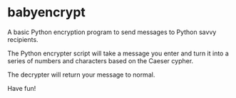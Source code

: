 # babyencrypt
A basic Python encryption program to send messages to Python savvy recipients.

The Python encrypter script will take a message you enter and turn it into a series of numbers and characters based on the Caeser cypher.

The decrypter will return your message to normal.

Have fun!
